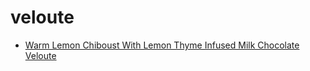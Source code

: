 # veloute

 * [Warm Lemon Chiboust With Lemon Thyme Infused Milk Chocolate Veloute](../../index/w/warm-lemon-chiboust-with-lemon-thyme-infused-milk-chocolate-veloute-236370.json)
